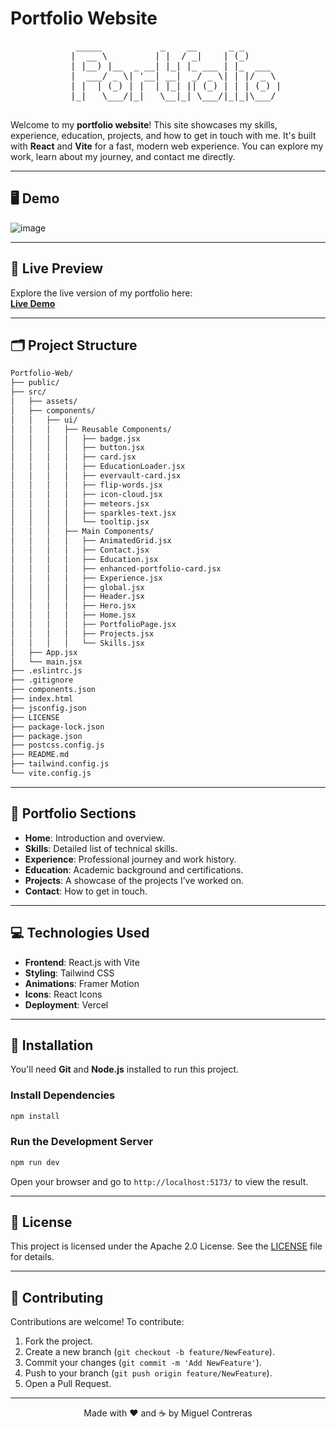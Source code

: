 # Portfolio Website

<div align="center">
  <pre>
    _____           _    __      _ _       
   |  __ \         | |  / _|    | (_)      
   | |__) |__  _ __| |_| |_ ___ | |_  ___  
   |  ___/ _ \| '__| __|  _/ _ \| | |/ _ \ 
   | |  | (_) | |  | |_| || (_) | | | (_) |
   |_|   \___/|_|   \__|_| \___/|_|_|\___/ 
  </pre>
</div>

Welcome to my **portfolio website**! This site showcases my skills, experience, education, projects, and how to get in touch with me. It's built with **React** and **Vite** for a fast, modern web experience. You can explore my work, learn about my journey, and contact me directly.

---

## 🖥️ Demo

![image](https://github.com/user-attachments/assets/4cedc068-2acd-4bf7-afae-14e52e8f4347)

---

## 🔗 Live Preview

Explore the live version of my portfolio here:  
[**Live Demo**](https://portfolio-57xf7quwp-miguel-contreras-projects-f1ab3015.vercel.app/)

---

## 🗂️ Project Structure

```bash
Portfolio-Web/
├── public/
├── src/
│   ├── assets/
│   ├── components/
│   │   ├── ui/
│   │   │   ├── Reusable Components/
│   │   │   │   ├── badge.jsx
│   │   │   │   ├── button.jsx
│   │   │   │   ├── card.jsx
│   │   │   │   ├── EducationLoader.jsx
│   │   │   │   ├── evervault-card.jsx
│   │   │   │   ├── flip-words.jsx
│   │   │   │   ├── icon-cloud.jsx
│   │   │   │   ├── meteors.jsx
│   │   │   │   ├── sparkles-text.jsx
│   │   │   │   └── tooltip.jsx
│   │   │   ├── Main Components/
│   │   │   │   ├── AnimatedGrid.jsx
│   │   │   │   ├── Contact.jsx
│   │   │   │   ├── Education.jsx
│   │   │   │   ├── enhanced-portfolio-card.jsx
│   │   │   │   ├── Experience.jsx
│   │   │   │   ├── global.jsx
│   │   │   │   ├── Header.jsx
│   │   │   │   ├── Hero.jsx
│   │   │   │   ├── Home.jsx
│   │   │   │   ├── PortfolioPage.jsx
│   │   │   │   ├── Projects.jsx
│   │   │   │   └── Skills.jsx
│   ├── App.jsx
│   └── main.jsx
├── .eslintrc.js
├── .gitignore
├── components.json
├── index.html
├── jsconfig.json
├── LICENSE
├── package-lock.json
├── package.json
├── postcss.config.js
├── README.md
├── tailwind.config.js
└── vite.config.js
```

---

## 📌 Portfolio Sections

- **Home**: Introduction and overview.
- **Skills**: Detailed list of technical skills.
- **Experience**: Professional journey and work history.
- **Education**: Academic background and certifications.
- **Projects**: A showcase of the projects I’ve worked on.
- **Contact**: How to get in touch.

---

## 💻 Technologies Used

- **Frontend**: React.js with Vite
- **Styling**: Tailwind CSS
- **Animations**: Framer Motion
- **Icons**: React Icons
- **Deployment**: Vercel

---

## 🚀 Installation

You'll need **Git** and **Node.js** installed to run this project.

### Install Dependencies

```bash
npm install
```

### Run the Development Server

```bash
npm run dev
```

Open your browser and go to `http://localhost:5173/` to view the result.

---

## 📝 License

This project is licensed under the Apache 2.0 License. See the [LICENSE](LICENSE) file for details.

---

## 🤝 Contributing

Contributions are welcome! To contribute:

1. Fork the project.
2. Create a new branch (`git checkout -b feature/NewFeature`).
3. Commit your changes (`git commit -m 'Add NewFeature'`).
4. Push to your branch (`git push origin feature/NewFeature`).
5. Open a Pull Request.

---

<div align="center">Made with ❤️ and ☕ by Miguel Contreras</div>
